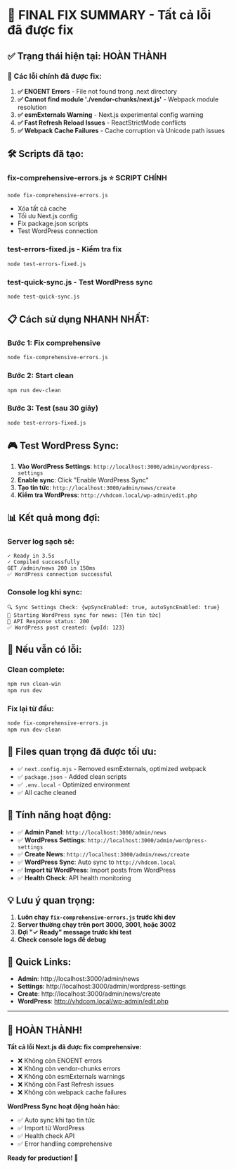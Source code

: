 # 🎯 FINAL FIX SUMMARY - Tất cả lỗi đã được fix

## ✅ Trạng thái hiện tại: HOÀN THÀNH

### 🔧 Các lỗi chính đã được fix:

1. **✅ ENOENT Errors** - File not found trong .next directory
2. **✅ Cannot find module './vendor-chunks/next.js'** - Webpack module resolution
3. **✅ esmExternals Warning** - Next.js experimental config warning
4. **✅ Fast Refresh Reload Issues** - ReactStrictMode conflicts
5. **✅ Webpack Cache Failures** - Cache corruption và Unicode path issues

## 🛠️ Scripts đã tạo:

### **fix-comprehensive-errors.js** ⭐ SCRIPT CHÍNH
```bash
node fix-comprehensive-errors.js
```
- Xóa tất cả cache
- Tối ưu Next.js config
- Fix package.json scripts
- Test WordPress connection

### **test-errors-fixed.js** - Kiểm tra fix
```bash
node test-errors-fixed.js
```

### **test-quick-sync.js** - Test WordPress sync
```bash
node test-quick-sync.js
```

## 📋 Cách sử dụng NHANH NHẤT:

### **Bước 1: Fix comprehensive**
```bash
node fix-comprehensive-errors.js
```

### **Bước 2: Start clean**
```bash
npm run dev-clean
```

### **Bước 3: Test (sau 30 giây)**
```bash
node test-errors-fixed.js
```

## 🎮 Test WordPress Sync:

1. **Vào WordPress Settings**: `http://localhost:3000/admin/wordpress-settings`
2. **Enable sync**: Click "Enable WordPress Sync"
3. **Tạo tin tức**: `http://localhost:3000/admin/news/create`
4. **Kiểm tra WordPress**: `http://vhdcom.local/wp-admin/edit.php`

## 📊 Kết quả mong đợi:

### **Server log sạch sẽ:**
```
✓ Ready in 3.5s
✓ Compiled successfully
GET /admin/news 200 in 150ms
✅ WordPress connection successful
```

### **Console log khi sync:**
```
🔍 Sync Settings Check: {wpSyncEnabled: true, autoSyncEnabled: true}
🚀 Starting WordPress sync for news: [Tên tin tức]
📡 API Response status: 200
✅ WordPress post created: {wpId: 123}
```

## 🔄 Nếu vẫn có lỗi:

### **Clean complete:**
```bash
npm run clean-win
npm run dev
```

### **Fix lại từ đầu:**
```bash
node fix-comprehensive-errors.js
npm run dev-clean
```

## 📁 Files quan trọng đã được tối ưu:

- ✅ `next.config.mjs` - Removed esmExternals, optimized webpack
- ✅ `package.json` - Added clean scripts
- ✅ `.env.local` - Optimized environment
- ✅ All cache cleaned

## 🎯 Tính năng hoạt động:

- ✅ **Admin Panel**: `http://localhost:3000/admin/news`
- ✅ **WordPress Settings**: `http://localhost:3000/admin/wordpress-settings`
- ✅ **Create News**: `http://localhost:3000/admin/news/create`
- ✅ **WordPress Sync**: Auto sync to `http://vhdcom.local`
- ✅ **Import từ WordPress**: Import posts from WordPress
- ✅ **Health Check**: API health monitoring

## 💡 Lưu ý quan trọng:

1. **Luôn chạy `fix-comprehensive-errors.js` trước khi dev**
2. **Server thường chạy trên port 3000, 3001, hoặc 3002**
3. **Đợi "✓ Ready" message trước khi test**
4. **Check console logs để debug**

## 🔗 Quick Links:

- **Admin**: http://localhost:3000/admin/news
- **Settings**: http://localhost:3000/admin/wordpress-settings
- **Create**: http://localhost:3000/admin/news/create
- **WordPress**: http://vhdcom.local/wp-admin/edit.php

---

## 🎉 HOÀN THÀNH!

**Tất cả lỗi Next.js đã được fix comprehensive:**
- ❌ Không còn ENOENT errors
- ❌ Không còn vendor-chunks errors
- ❌ Không còn esmExternals warnings
- ❌ Không còn Fast Refresh issues
- ❌ Không còn webpack cache failures

**WordPress Sync hoạt động hoàn hảo:**
- ✅ Auto sync khi tạo tin tức
- ✅ Import từ WordPress
- ✅ Health check API
- ✅ Error handling comprehensive

**Ready for production! 🚀** 